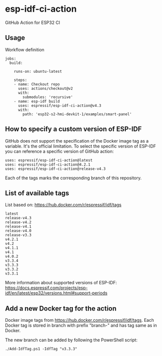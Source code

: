 # esp-idf-ci-action

GitHub Action for ESP32 CI

## Usage

Workflow definition

```
jobs:
  build:

    runs-on: ubuntu-latest

    steps:
    - name: Checkout repo
      uses: actions/checkout@v2
      with:
        submodules: 'recursive'
    - name: esp-idf build
      uses: espressif/esp-idf-ci-action@v4.3
      with:
        path: 'esp32-s2-hmi-devkit-1/examples/smart-panel'
```

## How to specify a custom version of ESP-IDF

GitHub does not support the specification of the Docker image tag as a variable.
It's the official limitation. To select the specific version of ESP-IDF you
can reference a specific version of GitHub action:

```
uses: espressif/esp-idf-ci-action@latest
uses: espressif/esp-idf-ci-action@4.2.1
uses: espressif/esp-idf-ci-action@release-v4.3
```

Each of the tags marks the corresponding branch of this repository.

## List of available tags

List based on: https://hub.docker.com/r/espressif/idf/tags

```
latest
release-v4.3
release-v4.2
release-v4.1
release-v4.0
release-v3.3
v4.2.1
v4.2
v4.1.1
v4.1
v4.0.2
v3.3.4
v3.3.3
v3.3.2
v3.3.1
```

More information about supported versions of ESP-IDF: https://docs.espressif.com/projects/esp-idf/en/latest/esp32/versions.html#support-periods

## Add a new Docker tag for the action

Docker image tags from https://hub.docker.com/r/espressif/idf/tags.
Each Docker tag is stored in branch with prefix "branch-" and has tag same as in Docker.

The new branch can be added by following the PowerShell script:

```
./Add-IdfTag.ps1 -IdfTag "v3.3.3"
```
